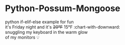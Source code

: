 # Python-Possum-Mongoose
python if-elif-else example for fun<br>
it's Friday night and it's ~~20&deg;F~~ 15&deg;F :chart-with-downward:<br>
snuggling my keyboard in the warm glow<br>
of my monitors :bulb:
